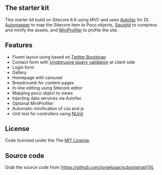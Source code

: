 The starter kit
---------------

This starter kit build on Sitecore 6.6 using MVC and uses [Autofac][1] for DI, [Automapper][2] to map the Sitecore item to Poco objects, [Squishit][3] to compress and minify the assets, and [MiniProfiler][4] to profile the site.

Features
--------

 - Fluent layout using based on [Twitter
   Bootstrap][5]
 - Contact form with [Unobtrusive jquery validation][6] at client side
 - Login form
 - Gallery
 - Homepage with carousel
 - Breadcrumb for content pages
 - In-line editing using Sitecore editor
 - Mapping poco object to views
 - Injecting data services via Autofac
 - Optional MiniProfiler
 - Automatic minification of css and js
 - Unit test for controllers using [NUnit][7]

License
-------

 Code licensed under the The [MIT License][8].

Source code
-----------

Grab the source code from [https://github.com/jorgelusar/scbootstrap][9].


  [1]: https://code.google.com/p/autofac/
  [2]: https://github.com/AutoMapper/AutoMapper
  [3]: https://github.com/jetheredge/SquishIt
  [4]: https://github.com/SamSaffron/MiniProfiler
  [5]: http://twitter.github.com/bootstrap/
  [6]: http://msdn.microsoft.com/en-us/vs2010trainingcourse_aspnetmvccustomvalidation_topic5.aspx
  [7]: http://www.nunit.org/
  [8]: http://opensource.org/licenses/mit-license.php
  [9]: https://github.com/jorgelusar/scbootstrap